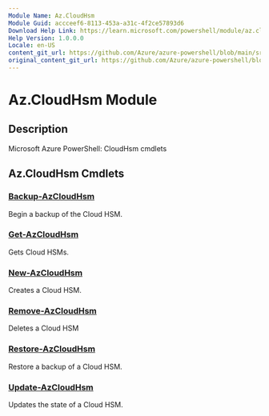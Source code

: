 ```yaml
---
Module Name: Az.CloudHsm
Module Guid: accceef6-8113-453a-a31c-4f2ce57893d6
Download Help Link: https://learn.microsoft.com/powershell/module/az.cloudhsm
Help Version: 1.0.0.0
Locale: en-US
content_git_url: https://github.com/Azure/azure-powershell/blob/main/src/CloudHsm/CloudHsm/help/Az.CloudHsm.md
original_content_git_url: https://github.com/Azure/azure-powershell/blob/main/src/CloudHsm/CloudHsm/help/Az.CloudHsm.md
---
```


# Az.CloudHsm Module
## Description
Microsoft Azure PowerShell: CloudHsm cmdlets

## Az.CloudHsm Cmdlets
### [Backup-AzCloudHsm](Backup-AzCloudHsm.md)
Begin a backup of the Cloud HSM.

### [Get-AzCloudHsm](Get-AzCloudHsm.md)
Gets Cloud HSMs.

### [New-AzCloudHsm](New-AzCloudHsm.md)
Creates a Cloud HSM.

### [Remove-AzCloudHsm](Remove-AzCloudHsm.md)
Deletes a Cloud HSM

### [Restore-AzCloudHsm](Restore-AzCloudHsm.md)
Restore a backup of a Cloud HSM.

### [Update-AzCloudHsm](Update-AzCloudHsm.md)
Updates the state of a Cloud HSM.

